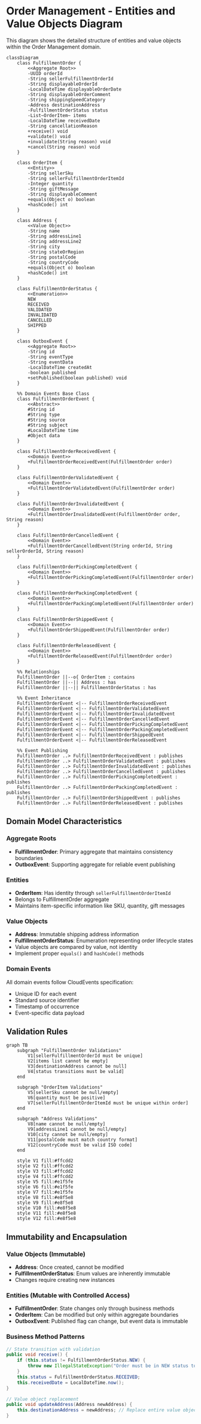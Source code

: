 # Order Management - Entities and Value Objects Diagram

This diagram shows the detailed structure of entities and value objects within the Order Management domain.

```mermaid
classDiagram
    class FulfillmentOrder {
        <<Aggregate Root>>
        -UUID orderId
        -String sellerFulfillmentOrderId
        -String displayableOrderId
        -LocalDateTime displayableOrderDate
        -String displayableOrderComment
        -String shippingSpeedCategory
        -Address destinationAddress
        -FulfillmentOrderStatus status
        -List~OrderItem~ items
        -LocalDateTime receivedDate
        -String cancellationReason
        +receive() void
        +validate() void
        +invalidate(String reason) void
        +cancel(String reason) void
    }

    class OrderItem {
        <<Entity>>
        -String sellerSku
        -String sellerFulfillmentOrderItemId
        -Integer quantity
        -String giftMessage
        -String displayableComment
        +equals(Object o) boolean
        +hashCode() int
    }

    class Address {
        <<Value Object>>
        -String name
        -String addressLine1
        -String addressLine2
        -String city
        -String stateOrRegion
        -String postalCode
        -String countryCode
        +equals(Object o) boolean
        +hashCode() int
    }

    class FulfillmentOrderStatus {
        <<Enumeration>>
        NEW
        RECEIVED
        VALIDATED
        INVALIDATED
        CANCELLED
        SHIPPED
    }

    class OutboxEvent {
        <<Aggregate Root>>
        -String id
        -String eventType
        -String eventData
        -LocalDateTime createdAt
        -boolean published
        +setPublished(boolean published) void
    }

    %% Domain Events Base Class
    class FulfillmentOrderEvent {
        <<Abstract>>
        #String id
        #String type
        #String source
        #String subject
        #LocalDateTime time
        #Object data
    }

    class FulfillmentOrderReceivedEvent {
        <<Domain Event>>
        +FulfillmentOrderReceivedEvent(FulfillmentOrder order)
    }

    class FulfillmentOrderValidatedEvent {
        <<Domain Event>>
        +FulfillmentOrderValidatedEvent(FulfillmentOrder order)
    }

    class FulfillmentOrderInvalidatedEvent {
        <<Domain Event>>
        +FulfillmentOrderInvalidatedEvent(FulfillmentOrder order, String reason)
    }

    class FulfillmentOrderCancelledEvent {
        <<Domain Event>>
        +FulfillmentOrderCancelledEvent(String orderId, String sellerOrderId, String reason)
    }

    class FulfillmentOrderPickingCompletedEvent {
        <<Domain Event>>
        +FulfillmentOrderPickingCompletedEvent(FulfillmentOrder order)
    }

    class FulfillmentOrderPackingCompletedEvent {
        <<Domain Event>>
        +FulfillmentOrderPackingCompletedEvent(FulfillmentOrder order)
    }

    class FulfillmentOrderShippedEvent {
        <<Domain Event>>
        +FulfillmentOrderShippedEvent(FulfillmentOrder order)
    }

    class FulfillmentOrderReleasedEvent {
        <<Domain Event>>
        +FulfillmentOrderReleasedEvent(FulfillmentOrder order)
    }

    %% Relationships
    FulfillmentOrder ||--o{ OrderItem : contains
    FulfillmentOrder ||--|| Address : has
    FulfillmentOrder ||--|| FulfillmentOrderStatus : has

    %% Event Inheritance
    FulfillmentOrderEvent <|-- FulfillmentOrderReceivedEvent
    FulfillmentOrderEvent <|-- FulfillmentOrderValidatedEvent
    FulfillmentOrderEvent <|-- FulfillmentOrderInvalidatedEvent
    FulfillmentOrderEvent <|-- FulfillmentOrderCancelledEvent
    FulfillmentOrderEvent <|-- FulfillmentOrderPickingCompletedEvent
    FulfillmentOrderEvent <|-- FulfillmentOrderPackingCompletedEvent
    FulfillmentOrderEvent <|-- FulfillmentOrderShippedEvent
    FulfillmentOrderEvent <|-- FulfillmentOrderReleasedEvent

    %% Event Publishing
    FulfillmentOrder ..> FulfillmentOrderReceivedEvent : publishes
    FulfillmentOrder ..> FulfillmentOrderValidatedEvent : publishes
    FulfillmentOrder ..> FulfillmentOrderInvalidatedEvent : publishes
    FulfillmentOrder ..> FulfillmentOrderCancelledEvent : publishes
    FulfillmentOrder ..> FulfillmentOrderPickingCompletedEvent : publishes
    FulfillmentOrder ..> FulfillmentOrderPackingCompletedEvent : publishes
    FulfillmentOrder ..> FulfillmentOrderShippedEvent : publishes
    FulfillmentOrder ..> FulfillmentOrderReleasedEvent : publishes
```

## Domain Model Characteristics

### Aggregate Roots
- **FulfillmentOrder**: Primary aggregate that maintains consistency boundaries
- **OutboxEvent**: Supporting aggregate for reliable event publishing

### Entities
- **OrderItem**: Has identity through `sellerFulfillmentOrderItemId`
- Belongs to FulfillmentOrder aggregate
- Maintains item-specific information like SKU, quantity, gift messages

### Value Objects
- **Address**: Immutable shipping address information
- **FulfillmentOrderStatus**: Enumeration representing order lifecycle states
- Value objects are compared by value, not identity
- Implement proper `equals()` and `hashCode()` methods

### Domain Events
All domain events follow CloudEvents specification:
- Unique ID for each event
- Standard source identifier
- Timestamp of occurrence
- Event-specific data payload

## Validation Rules

```mermaid
graph TB
    subgraph "FulfillmentOrder Validations"
        V1[sellerFulfillmentOrderId must be unique]
        V2[items list cannot be empty]
        V3[destinationAddress cannot be null]
        V4[status transitions must be valid]
    end

    subgraph "OrderItem Validations"
        V5[sellerSku cannot be null/empty]
        V6[quantity must be positive]
        V7[sellerFulfillmentOrderItemId must be unique within order]
    end

    subgraph "Address Validations"
        V8[name cannot be null/empty]
        V9[addressLine1 cannot be null/empty]
        V10[city cannot be null/empty]
        V11[postalCode must match country format]
        V12[countryCode must be valid ISO code]
    end

    style V1 fill:#ffcdd2
    style V2 fill:#ffcdd2
    style V3 fill:#ffcdd2
    style V4 fill:#ffcdd2
    style V5 fill:#e1f5fe
    style V6 fill:#e1f5fe
    style V7 fill:#e1f5fe
    style V8 fill:#e8f5e8
    style V9 fill:#e8f5e8
    style V10 fill:#e8f5e8
    style V11 fill:#e8f5e8
    style V12 fill:#e8f5e8
```

## Immutability and Encapsulation

### Value Objects (Immutable)
- **Address**: Once created, cannot be modified
- **FulfillmentOrderStatus**: Enum values are inherently immutable
- Changes require creating new instances

### Entities (Mutable with Controlled Access)
- **FulfillmentOrder**: State changes only through business methods
- **OrderItem**: Can be modified but only within aggregate boundaries
- **OutboxEvent**: Published flag can change, but event data is immutable

### Business Method Patterns
```java
// State transition with validation
public void receive() {
    if (this.status != FulfillmentOrderStatus.NEW) {
        throw new IllegalStateException("Order must be in NEW status to be received");
    }
    this.status = FulfillmentOrderStatus.RECEIVED;
    this.receivedDate = LocalDateTime.now();
}

// Value object replacement
public void updateAddress(Address newAddress) {
    this.destinationAddress = newAddress; // Replace entire value object
}
```